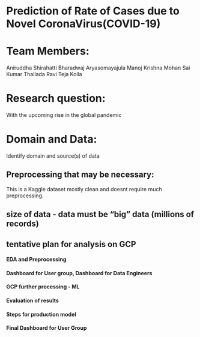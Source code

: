 # Prediction of Rate of Cases due to Novel CoronaVirus(COVID-19)


# Team Members:
Aniruddha Shirahatti
Bharadwaj Aryasomayajula
Manoj Krishna Mohan
Sai Kumar Thallada
Ravi Teja Kolla

# Research question:  
With the upcoming rise in the global pandemic
# Domain and Data: 
Identify domain and source(s) of data

## Preprocessing that may be necessary:
This is a Kaggle dataset mostly clean and doesnt require much preprocessing.

## size of data - data must be “big” data (millions of records)

## tentative plan for analysis on GCP

#### EDA and Preprocessing

#### Dashboard for User group, Dashboard for Data Engineers

#### GCP further processing - ML

#### Evaluation of results

#### Steps for production model

#### Final Dashboard for User Group
